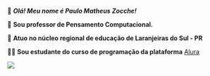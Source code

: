🏈 _**Olá! Meu nome é Paulo Matheus Zocche!**_

👔 **Sou professor de Pensamento Computacional.** 

🏢 **Atuo no núcleo regional de educação de Laranjeiras do Sul - PR**

👨‍💻 **Sou estudante do curso de programação da plataforma** [Alura](https://www.alura.com.br/) 

![](https://media1.tenor.com/m/_DviHto7TeQAAAAd/fallen-cs-happy.gif)
<!--
**PauloZocche/PauloZocche** is a ✨ _special_ ✨ repository because its `README.md` (this file) appears on your GitHub profile.

Here are some ideas to get you started:

- 🔭 I’m currently working on ...
- 🌱 I’m currently learning ...
- 👯 I’m looking to collaborate on ...
- 🤔 I’m looking for help with ...
- 💬 Ask me about ...
- 📫 How to reach me: ...
- 😄 Pronouns: ...
- ⚡ Fun fact: ...
-->
